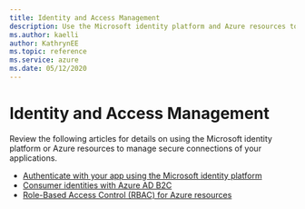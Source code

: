 ```yaml
--- 
title: Identity and Access Management
description: Use the Microsoft identity platform and Azure resources to manage secure connections of your applications 
ms.author: kaelli
author: KathrynEE
ms.topic: reference
ms.service: azure 
ms.date: 05/12/2020
---
```



# Identity and Access Management

Review the following articles for details on using the Microsoft identity platform or Azure resources to manage secure connections of your applications.  

- [Authenticate with your app using the Microsoft identity platform](https://docs.microsoft.com/azure/active-directory/develop/)  
- [Consumer identities with Azure AD B2C](https://docs.microsoft.com/azure/active-directory-b2c/)   
- [Role-Based Access Control (RBAC) for Azure resources](https://docs.microsoft.com/azure/role-based-access-control/overview)   

 